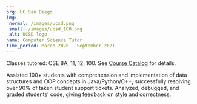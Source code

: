 ```yaml
---
org: UC San Diego
img:
 normal: /images/ucsd.png
 small: /images/ucsd_100.png
 alt: UCSD logo
name: Computer Science Tutor
time_period: March 2020 - September 2021
---
```

Classes tutored: CSE 8A, 11, 12, 100. See [Course Catalog](https://catalog.ucsd.edu/courses/CSE.html) for details.

Assisted 100+ students with comprehension and implementation of data structures and OOP concepts in Java/Python/C++, successfully resolving over 90% of taken student support tickets.
Analyzed, debugged, and graded students’ code, giving feedback on style and correctness.